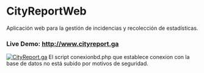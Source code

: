 # CityReportWeb
Aplicación web para la gestión de incidencias y recolección de estadísticas.

### Live Demo: http://www.cityreport.ga


<a href="http://cityreport.ga/mapa.php" rel="CityReport.ga" target="_blank">![CityReport.ga](https://gyazo.com/6b1c4e1c31e0ba619f11c392f4231862.jpg)</a>
El script conexionbd.php que establece conexion con la base de datos no está subido por motivos de seguridad.
